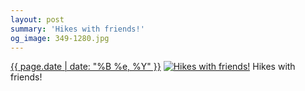```yaml
---
layout: post
summary: 'Hikes with friends!'
og_image: 349-1280.jpg
---
```


<p>
  <time><a href="/349">{{ page.date | date: "%B %e, %Y" }}</a></time>
  <a href="/349"><img src="{{ site.assets_url }}/349-640.jpg" srcset="{{ site.assets_url }}/349-1280.jpg 1280w, {{ site.assets_url }}/349-960.jpg 960w, {{ site.assets_url }}/349-640.jpg 640w, {{ site.assets_url }}/349-320.jpg 320w" sizes="(min-width: 700px) 50vw, calc(100vw - 2rem)" alt="Hikes with friends!" /></a>
  <span>Hikes with friends!</span>
</p>
